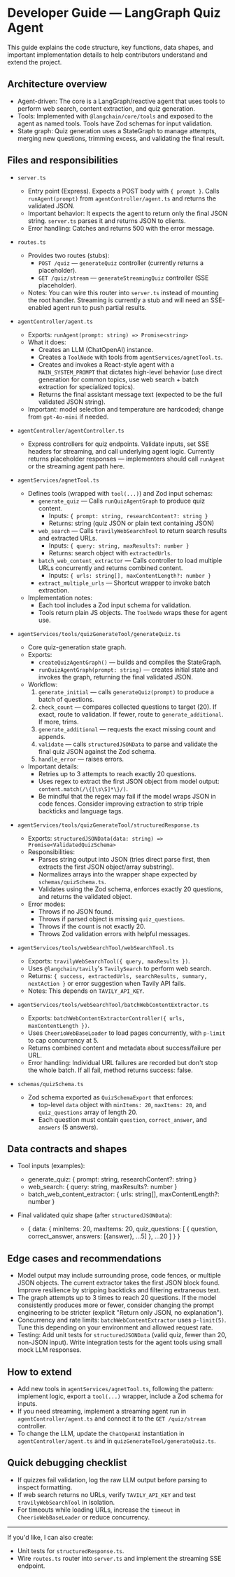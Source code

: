# Developer Guide — LangGraph Quiz Agent

This guide explains the code structure, key functions, data shapes, and important implementation details to help contributors understand and extend the project.

## Architecture overview

- Agent-driven: The core is a LangGraph/reactive agent that uses tools to perform web search, content extraction, and quiz generation.
- Tools: Implemented with `@langchain/core/tools` and exposed to the agent as named tools. Tools have Zod schemas for input validation.
- State graph: Quiz generation uses a StateGraph to manage attempts, merging new questions, trimming excess, and validating the final result.

## Files and responsibilities

- `server.ts`

  - Entry point (Express). Expects a POST body with `{ prompt }`. Calls `runAgent(prompt)` from `agentController/agent.ts` and returns the validated JSON.
  - Important behavior: It expects the agent to return only the final JSON string. `server.ts` parses it and returns JSON to clients.
  - Error handling: Catches and returns 500 with the error message.

- `routes.ts`

  - Provides two routes (stubs):
    - `POST /quiz` — `generateQuiz` controller (currently returns a placeholder).
    - `GET /quiz/stream` — `generateStreamingQuiz` controller (SSE placeholder).
  - Notes: You can wire this router into `server.ts` instead of mounting the root handler. Streaming is currently a stub and will need an SSE-enabled agent run to push partial results.

- `agentController/agent.ts`

  - Exports: `runAgent(prompt: string) => Promise<string>`
  - What it does:
    - Creates an LLM (ChatOpenAI) instance.
    - Creates a `ToolNode` with tools from `agentServices/agnetTool.ts`.
    - Creates and invokes a React-style agent with a `MAIN_SYSTEM_PROMPT` that dictates high-level behavior (use direct generation for common topics, use web search + batch extraction for specialized topics).
    - Returns the final assistant message text (expected to be the full validated JSON string).
  - Important: model selection and temperature are hardcoded; change from `gpt-4o-mini` if needed.

- `agentController/agentController.ts`

  - Express controllers for quiz endpoints. Validate inputs, set SSE headers for streaming, and call underlying agent logic. Currently returns placeholder responses — implementers should call `runAgent` or the streaming agent path here.

- `agentServices/agnetTool.ts`

  - Defines tools (wrapped with `tool(...)`) and Zod input schemas:
    - `generate_quiz` — Calls `runQuizAgentGraph` to produce quiz content.
      - Inputs: `{ prompt: string, researchContent?: string }`
      - Returns: string (quiz JSON or plain text containing JSON)
    - `web_search` — Calls `travilyWebSearchTool` to return search results and extracted URLs.
      - Inputs: `{ query: string, maxResults?: number }`
      - Returns: search object with `extractedUrls`.
    - `batch_web_content_extractor` — Calls controller to load multiple URLs concurrently and returns combined content.
      - Inputs: `{ urls: string[], maxContentLength?: number }`
    - `extract_multiple_urls` — Shortcut wrapper to invoke batch extraction.
  - Implementation notes:
    - Each tool includes a Zod input schema for validation.
    - Tools return plain JS objects. The `ToolNode` wraps these for agent use.

- `agentServices/tools/quizGenerateTool/generateQuiz.ts`

  - Core quiz-generation state graph.
  - Exports:
    - `createQuizAgentGraph()` — builds and compiles the StateGraph.
    - `runQuizAgentGraph(prompt: string)` — creates initial state and invokes the graph, returning the final validated JSON.
  - Workflow:
    1. `generate_initial` — calls `generateQuiz(prompt)` to produce a batch of questions.
    2. `check_count` — compares collected questions to target (20). If exact, route to validation. If fewer, route to `generate_additional`. If more, trims.
    3. `generate_additional` — requests the exact missing count and appends.
    4. `validate` — calls `structuredJSONData` to parse and validate the final quiz JSON against the Zod schema.
    5. `handle_error` — raises errors.
  - Important details:
    - Retries up to 3 attempts to reach exactly 20 questions.
    - Uses regex to extract the first JSON object from model output: `content.match(/\{[\s\S]*\}/)`.
    - Be mindful that the regex may fail if the model wraps JSON in code fences. Consider improving extraction to strip triple backticks and language tags.

- `agentServices/tools/quizGenerateTool/structuredResponse.ts`

  - Exports: `structuredJSONData(data: string) => Promise<ValidatedQuizSchema>`
  - Responsibilities:
    - Parses string output into JSON (tries direct parse first, then extracts the first JSON object/array substring).
    - Normalizes arrays into the wrapper shape expected by `schemas/quizSchema.ts`.
    - Validates using the Zod schema, enforces exactly 20 questions, and returns the validated object.
  - Error modes:
    - Throws if no JSON found.
    - Throws if parsed object is missing `quiz_questions`.
    - Throws if the count is not exactly 20.
    - Throws Zod validation errors with helpful messages.

- `agentServices/tools/webSearchTool/webSearchTool.ts`

  - Exports: `travilyWebSearchTool({ query, maxResults })`.
  - Uses `@langchain/tavily`'s `TavilySearch` to perform web search.
  - Returns: `{ success, extractedUrls, searchResults, summary, nextAction }` or error suggestion when Tavily API fails.
  - Notes: This depends on `TAVILY_API_KEY`.

- `agentServices/tools/webSearchTool/batchWebContentExtractor.ts`

  - Exports: `batchWebContentExtractorController({ urls, maxContentLength })`.
  - Uses `CheerioWebBaseLoader` to load pages concurrently, with `p-limit` to cap concurrency at 5.
  - Returns combined content and metadata about success/failure per URL.
  - Error handling: Individual URL failures are recorded but don't stop the whole batch. If all fail, method returns success: false.

- `schemas/quizSchema.ts`
  - Zod schema exported as `QuizSchemaExport` that enforces:
    - top-level `data` object with `minItems: 20`, `maxItems: 20`, and `quiz_questions` array of length 20.
    - Each question must contain `question`, `correct_answer`, and `answers` (5 answers).

## Data contracts and shapes

- Tool inputs (examples):

  - generate_quiz: { prompt: string, researchContent?: string }
  - web_search: { query: string, maxResults?: number }
  - batch_web_content_extractor: { urls: string[], maxContentLength?: number }

- Final validated quiz shape (after `structuredJSONData`):
  - { data: { minItems: 20, maxItems: 20, quiz_questions: [ { question, correct_answer, answers: [{answer}, ...5] }, ...20 ] } }

## Edge cases and recommendations

- Model output may include surrounding prose, code fences, or multiple JSON objects. The current extractor takes the first JSON block found. Improve resilience by stripping backticks and filtering extraneous text.
- The graph attempts up to 3 times to reach 20 questions. If the model consistently produces more or fewer, consider changing the prompt engineering to be stricter (explicit "Return only JSON, no explanation").
- Concurrency and rate limits: `batchWebContentExtractor` uses `p-limit(5)`. Tune this depending on your environment and allowed request rate.
- Testing: Add unit tests for `structuredJSONData` (valid quiz, fewer than 20, non-JSON input). Write integration tests for the agent tools using small mock LLM responses.

## How to extend

- Add new tools in `agentServices/agnetTool.ts`, following the pattern: implement logic, export a `tool(...)` wrapper, include a Zod schema for inputs.
- If you need streaming, implement a streaming agent run in `agentController/agent.ts` and connect it to the `GET /quiz/stream` controller.
- To change the LLM, update the `ChatOpenAI` instantiation in `agentController/agent.ts` and in `quizGenerateTool/generateQuiz.ts`.

## Quick debugging checklist

- If quizzes fail validation, log the raw LLM output before parsing to inspect formatting.
- If web search returns no URLs, verify `TAVILY_API_KEY` and test `travilyWebSearchTool` in isolation.
- For timeouts while loading URLs, increase the `timeout` in `CheerioWebBaseLoader` or reduce concurrency.

---

If you'd like, I can also create:

- Unit tests for `structuredResponse.ts`.
- Wire `routes.ts` router into `server.ts` and implement the streaming SSE endpoint.
